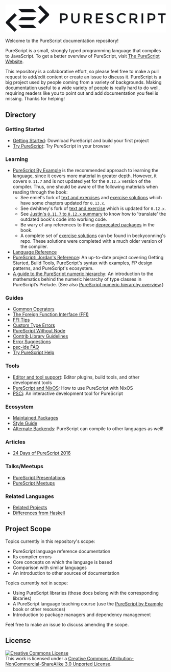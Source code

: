 ![PureScript](https://github.com/purescript/purescript/raw/master/logo.png)

Welcome to the PureScript documentation repository!

PureScript is a small, strongly typed programming language that compiles to JavaScript.
To get a better overview of PureScript, visit [The PureScript Website](http://purescript.org).

This repository is a collaborative effort, so please feel free to make a pull request to add/edit content or create an issue to discuss it. PureScript is a big project used by people coming from a variety of backgrounds. Making documentation useful to a wide variety of people is really hard to do well, requiring readers like you to point out and add documentation you feel is missing. Thanks for helping!

## Directory

### Getting Started

- [Getting Started](guides/Getting-Started.md): Download PureScript and build your first project
- [Try PureScript](http://try.purescript.org): Try PureScript in your browser

### Learning

- [PureScript By Example](https://leanpub.com/purescript/read) is the recommended approach to learning the language, since it covers more material in greater depth. However, it covers `0.11.7` and is not updated yet for the `0.12.x` version of the compiler. Thus, one should be aware of the following materials when reading through the book:
    - See emiel's fork of [text and exercises](https://github.com/emiel/purescript-book/tree/spago) and [exercise solutions](https://github.com/emiel/purescript-book-exercises) which have some chapters updated for `0.13.x`.
    - See dwhitney's fork of [text and exercise](https://github.com/dwhitney/purescript-book) which is updated for `0.12.x`.
    - See [Justin's `0.11.7` to `0.12.x` summary](https://purescript-resources.readthedocs.io/en/latest/0.11.7-to-0.12.0.html) to know how to 'translate' the outdated book's code into working code.
    - Be wary of any references to these [deprecated packages](https://github.com/purescript-deprecated) in the book.
    - A complete set of [exercise solutions](https://github.com/beckyconning/purescript-by-example) can be found in beckyconning's repo. These solutions were completed with a much older version of the compiler.
- [Language Reference](language/README.md)
- [PureScript: Jordan's Reference](https://github.com/JordanMartinez/purescript-jordans-reference): An up-to-date project covering Getting Started, Build Tools, PureScript's syntax with examples, FP design patterns, and PureScript's ecosystem.
- [A guide to the PureScript numeric hierarchy](https://a-guide-to-the-purescript-numeric-hierarchy.readthedocs.io/en/latest/index.html): An introduction to the mathematics behind the numeric hierarchy of type classes in PureScript’s Prelude. (See also [PureScript numeric hierarchy overview](https://harry.garrood.me/numeric-hierarchy-overview/).)

### Guides

- [Common Operators](guides/Common-Operators.md)
- [The Foreign Function Interface (FFI)](guides/FFI.md)
- [FFI Tips](guides/FFI-Tips.md)
- [Custom Type Errors](guides/Custom-Type-Errors.md)
- [PureScript Without Node](guides/PureScript-Without-Node.md)
- [Contrib Library Guidelines](guides/Contrib-Guidelines.md)
- [Error Suggestions](guides/Error-Suggestions.md)
- [psc-ide FAQ](guides/psc-ide-FAQ.md)
- [Try PureScript Help](https://github.com/purescript/trypurescript/blob/gh-pages/README.md)


### Tools

- [Editor and tool support](ecosystem/Editor-and-tool-support.md): Editor plugins, build tools, and other development tools
- [PureScript and NixOS](https://pr06lefs.wordpress.com/2015/01/11/get-started-with-purescript-on-nixos/): How to use PureScript with NixOS
- [PSCi](guides/PSCi.md): An interactive development tool for PureScript

### Ecosystem

- [Maintained Packages](ecosystem/Maintained-Packages.md)
- [Style Guide](guides/Style-Guide.md)
- [Alternate Backends](https://github.com/purescript/documentation/blob/master/ecosystem/Alternate-backends.md): PureScript can compile to other languages as well!

### Articles

- [24 Days of PureScript 2016](https://github.com/paf31/24-days-of-purescript-2016)

### Talks/Meetups

- [PureScript Presentations](ecosystem/PureScript-Presentations.md)
- [PureScript Meetups](ecosystem/PureScript-Meetups.md)

### Related Languages

- [Related Projects](Related-Projects.md)
- [Differences from Haskell](language/Differences-from-Haskell.md)

## Project Scope

Topics currently in this repository's scope:

- PureScript language reference documentation
- Its compiler errors
- Core concepts on which the language is based
- Comparison with similar languages
- An introduction to other sources of documentation

Topics currently *not* in scope:

- Using PureScript libraries (those docs belong with the corresponding libraries)
- A PureScript language teaching course (use the [PureScript by Example](https://leanpub.com/purescript/read) book or other resources)
- Introduction to package managers and dependency management

Feel free to make an issue to discuss amending the scope.

## License

<a rel="license" href="http://creativecommons.org/licenses/by-nc-sa/3.0/"><img alt="Creative Commons License" style="border-width:0" src="https://i.creativecommons.org/l/by-nc-sa/3.0/88x31.png" /></a><br />This work is licensed under a <a rel="license" href="http://creativecommons.org/licenses/by-nc-sa/3.0/">Creative Commons Attribution-NonCommercial-ShareAlike 3.0 Unported License</a>.
